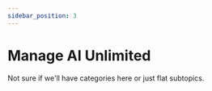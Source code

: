 ```yaml
---
sidebar_position: 3
---
```


# Manage AI Unlimited

Not sure if we'll have categories here or just flat subtopics.